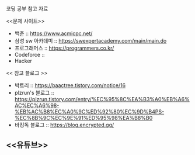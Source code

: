 코딩 공부 참고 자료

<<문제 사이트>>
- 백준 :: https://www.acmicpc.net/
- 삼성 sw 아카데미 :: https://swexpertacademy.com/main/main.do
- 프로그래머스 :: https://programmers.co.kr/
- Codeforce :: 
- Hacker

<< 참고 블로그 >>
- 박트리 :: https://baactree.tistory.com/notice/16
- plzrun's 블로그 :: https://plzrun.tistory.com/entry/%EC%95%8C%EA%B3%A0%EB%A6%AC%EC%A6%98-%EB%AC%B8%EC%A0%9C%ED%92%80%EC%9D%B4PS-%EC%8B%9C%EC%9E%91%ED%95%98%EA%B8%B0
- 바킹독 블로그 :: https://blog.encrypted.gg/

<<유튜브>>
- 
